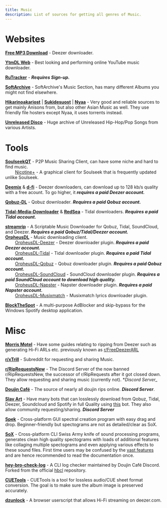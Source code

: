 ```yaml
---
title: Music
description: List of sources for getting all genres of Music.
---
```

# Websites

[**Free MP3 Download**](https://free-mp3-download.net/) - Deezer downloader.

[**YtmDL Web**](https://ytmdl.deepjyoti30.dev/) - Best looking and performing online YouTube music downloader.

[**RuTracker**](https://rutracker.org) - **_Requires Sign-up._**  

[**SoftArchive**](https://sanet.st/music/) - SoftArchive's Music Section, has many different Albums you might not find elsewhere.

[**Hikarinoakariost**](https://hikarinoakari.com/) | [**Sukidesuost**](https://sukidesuost.info/) | [**Nyaa**](https://nyaa.si/?c=2_0) - Very good and reliable sources to get mainly Anisons from, but also other Asian Music as well. They use friendly file hosters except Nyaa, it uses torrents instead.

[**Unreleased Disco**](https://unreleased.me/) - Huge archive of Unreleased Hip-Hop/Pop Songs from various Artists.

# Tools

[**SoulseekQT**](https://www.slsknet.org/) - P2P Music Sharing Client, can have some niche and hard to find music.     
&nbsp;&nbsp;&nbsp;&nbsp;&nbsp;&nbsp;&nbsp;&nbsp;[Nicotine+](https://github.com/nicotine-plus/nicotine-plus) - A graphical client for Soulseek that is frequently updated unlike Soulseek.

[**Deemix**](https://deemix.app) & [**d-fi**](https://notabug.org/sayem314/d-fi) - Deezer downloaders, can download up to 128 kb/s quality with a free acount. To go higher, it **_requires a paid Deezer account._**

[**Qobuz-DL**](https://github.com/vitiko98/qobuz-dl) - Qobuz downloader. **_Requires a paid Qobuz account._**  

[**Tidal-Media-Downloader**](https://github.com/yaronzz/Tidal-Media-Downloader) & [**RedSea**](https://github.com/Dniel97/RedSea) - Tidal downloaders. **_Requires a paid Tidal account._** 

[**streamrip**](https://github.com/nathom/streamrip) - A Scriptable Music Downloader for Qobuz, Tidal, SoundCloud, and Deezer. **_Requires a paid Qobuz/Tidal/Deezer account._**    
[**OrpheusDL**](https://github.com/yarrm80s/orpheusdl) - Music downloading client.  
&nbsp;&nbsp;&nbsp;&nbsp;&nbsp;&nbsp;&nbsp;&nbsp;[OrpheusDL-Deezer](https://github.com/uhwot/orpheusdl-deezer) - Deezer downloader plugin. **_Requires a paid Deezer account._**  
&nbsp;&nbsp;&nbsp;&nbsp;&nbsp;&nbsp;&nbsp;&nbsp;[OrpheusDL-Tidal](https://github.com/Dniel97/orpheusdl-tidal) - Tidal downloader plugin. **_Requires a paid Tidal account._**  
&nbsp;&nbsp;&nbsp;&nbsp;&nbsp;&nbsp;&nbsp;&nbsp;[OrpheusDL-Qobuz](https://github.com/yarrm80s/orpheusdl-qobuz) - Qobuz downloader plugin. **_Requires a paid Qobuz account._**  
&nbsp;&nbsp;&nbsp;&nbsp;&nbsp;&nbsp;&nbsp;&nbsp;[OrpheusDL-SoundCloud](https://github.com/yarrm80s/orpheusdl-soundcloud) - SoundCloud downloader plugin. **_Requires a paid SoundCloud account to download high quality._**  
&nbsp;&nbsp;&nbsp;&nbsp;&nbsp;&nbsp;&nbsp;&nbsp;[OrpheusDL-Napster](https://github.com/yarrm80s/orpheusdl-napster) - Napster downloader plugin. **_Requires a paid Napster account._**  
&nbsp;&nbsp;&nbsp;&nbsp;&nbsp;&nbsp;&nbsp;&nbsp;[OrpheusDL-Musixmatch](https://github.com/yarrm80s/orpheusdl-musixmatch) - Musixmatch lyrics downloader plugin.  

[**BlockTheSpot**](https://github.com/mrpond/BlockTheSpot) - A multi-purpose AdBlocker and skip-bypass for the Windows Spotify desktop application.

# Misc

[**Morris Motel**](https://morrismotel.com/generate-a-deezer-arl) - Have some guides relating to ripping from Deezer such as generating Hi-Fi ARLs etc. previously known as [r/FreeDeezerARL](https://freedeezerarl.reddit.com)

[**r/xTrill**](https://xTrill.reddit.com) - Subreddit for requesting and sharing Music.

[**r/RipRequestsNew**](https://discord.gg/SH7DUfVz46) - The Discord Server of the now banned r/RipRequestsNew, the successor of r/RipRequests after it got closed down. They allow requesting and sharing music (currently not). **_Discord Server__*

[**Doujin Café**](https://discord.gg/doujincafe) - The source of nearly all doujin rips online. **_Discord Server_**. 

[**Slav Art**](https://discord.com/invite/gwxRf6ySGK) - Have many bots that can losslessly download from Qobuz, Tidal, Deezer, Soundcloud and Spotify in full Quality using [this](https://github.com/crackhub-dev/music-dl-bot) bot. They also allow community requesting/sharing. **_Discord Server_**

[**Spek**](http://spek.cc/) - Cross-platform GUI spectral creation program with easy drag and drop. Beginner-friendly but spectograms are not as detailed/clear as SoX. 

[**SoX**](http://sox.sourceforge.net/) - Cross-platform CLI Swiss Army knife of sound processing programs, generates clean high quality spectograms with loads of additional features like collaging multiple spectograms and even applying various effects to these sound files. First time users may be confused by the [vast features](http://sox.sourceforge.net/Docs/Features) and are hence recommended to read the documentation once.

[**hey-bro-check-log**](https://github.com/doujincafe/hbcl) - A CLI log checker maintained by Doujin Café Discord. Forked from the official [hbcl](https://github.com/ligh7s/hey-bro-check-log) repository. 

[**CUETools**](http://cue.tools/wiki/CUETools) - CUETools is a tool for lossless audio/CUE sheet format conversion. The goal is to make sure the album image is preserved accurately.

[**dzunlock**](https://git.freezerapp.xyz/uhwot/dzunlock) - A browser userscript that allows Hi-Fi streaming on deezer.com.
